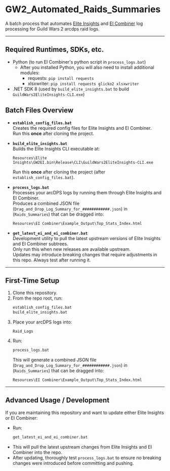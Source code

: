 # GW2_Automated_Raids_Summaries

A batch process that automates [Elite Insights](https://github.com/baaron4/GW2-Elite-Insights-Parser) and [EI Combiner](https://github.com/Drevarr/GW2_EI_log_combiner) log processing for Guild Wars 2 arcdps raid logs.

---

## Required Runtimes, SDKs, etc.

- Python (to run EI Combiner's python script in `process_logs.bat`)
  - After you installed Python, you will also need to install additional modules:
    - requests: `pip install requests`
    - xlsxwriter: `pip install requests glicko2 xlsxwriter`
- .NET SDK 8 (used by `build_elite_insights.bat` to build `GuildWars2EliteInsights-CLI.exe`)

## Batch Files Overview

- **`establish_config_files.bat`**  
  Creates the required config files for Elite Insights and EI Combiner.  
  Run this **once** after cloning the project.

- **`build_elite_insights.bat`**  
  Builds the Elite Insights CLI executable at:  
  ```
  Resources\Elite Insights\GW2EI.bin\Release\CLI\GuildWars2EliteInsights-CLI.exe
  ```
  Run this **once** after cloning the project (after `establish_config_files.bat`).

- **`process_logs.bat`**  
  Processes your arcDPS logs by running them through Elite Insights and EI Combiner.  
  Produces a combined JSON file (`Drag_and_Drop_Log_Summary_for_############.json`) in (`Raids_Summaries`) that can be dragged into:  
  ```
  Resources\EI Combiner\Example_Output\Top_Stats_Index.html
  ```

- **`get_latest_ei_and_ei_combiner.bat`**  
  Development utility to pull the latest upstream versions of Elite Insights and EI Combiner subtrees.  
  Only run this when new releases are available upstream.  
  Updates may introduce breaking changes that require adjustments in this repo. Always test after running it.

---

## First-Time Setup

1. Clone this repository.
2. From the repo root, run:
   ```bat
   establish_config_files.bat
   build_elite_insights.bat
   ```
3. Place your arcDPS logs into:
   ```
   Raid_Logs
   ```
4. Run:
   ```bat
   process_logs.bat
   ```
   This will generate a combined JSON file (`Drag_and_Drop_Log_Summary_for_############.json`) in (`Raids_Summaries`) that can be dragged into:
   ```
   Resources\EI Combiner\Example_Output\Top_Stats_Index.html
   ```

---

## Advanced Usage / Development

If you are maintaining this repository and want to update either Elite Insights or EI Combiner:

- Run:
  ```bat
  get_latest_ei_and_ei_combiner.bat
  ```
- This will pull the latest upstream changes from Elite Insights and EI Combiner into the repo.
- After updating, thoroughly test `process_logs.bat` to ensure no breaking changes were introduced before committing and pushing.
